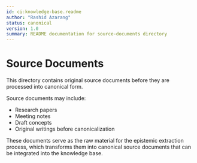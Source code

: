 ```yaml
---
id: ci:knowledge-base.readme
author: "Rashid Azarang"
status: canonical
version: 1.0
summary: README documentation for source-documents directory
---
```


# Source Documents

<!-- migrated from knowledge-base repo on 2025-04 -->

This directory contains original source documents before they are processed into canonical form.

Source documents may include:
- Research papers
- Meeting notes
- Draft concepts
- Original writings before canonicalization

These documents serve as the raw material for the epistemic extraction process, which transforms them into canonical source documents that can be integrated into the knowledge base. 